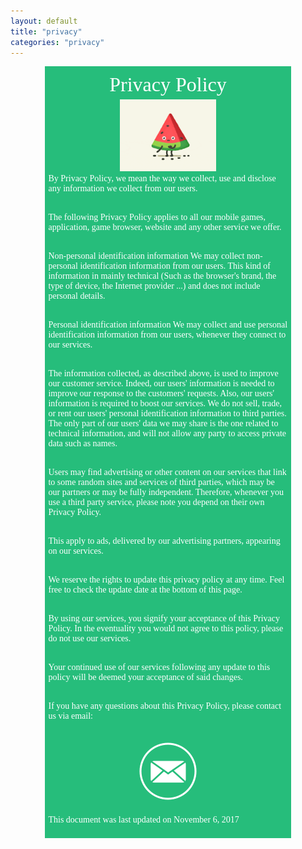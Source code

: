 ```yaml
---
layout: default
title: "privacy"
categories: "privacy"
---
```


<div style="background-color:#26BD7B;margin-left:11%;margin-right:11%;padding:1%" align="center">
<font color="#FFFFFF" style="text-align:left"><font face="Arial Rounded MT Bold" size="6">
<div style="text-align:center">
<span style="background-color:transparent;line-height:1.5">Privacy Policy
</span>
</div>
</font>
</font>
<font color="#ffffff" style="text-align:left"><font face="Arial Rounded MT Bold">
<div align="center">
<img src="/images/privacymelon.gif" width="40%">
</div>
<div style="text-align:left">
By Privacy Policy, we mean the way we collect, use and disclose any information we collect from our users.
</br></br>

The following Privacy Policy applies to all our mobile games, application, game browser, website and any other service we offer.
</br></br>

Non-personal identification information
We may collect non-personal identification information from our users. This kind of information in mainly technical (Such as the browser's brand, the type of device, the Internet provider ...) and does not include personal details.
</br></br>

Personal identification information
We may collect and use personal identification information from our users, whenever they connect to our services.
</br></br>

The information collected, as described above, is used to improve our customer service. Indeed, our users' information is needed to improve our response to the customers' requests. Also, our users' information is required to boost our services.
We do not sell, trade, or rent our users' personal identification information to third parties. The only part of our users' data we may share is the one related to technical information, and will not allow any party to access private data such as names.
</br></br>

Users may find advertising or other content on our services that link to some random sites and services of third parties, which may be our partners or may be fully independent. Therefore, whenever you use a third party service, please note you depend on their own Privacy Policy.
</br></br>

This apply to ads, delivered by our advertising partners, appearing on our services.
</br></br>

We reserve the rights to update this privacy policy at any time. Feel free to check the update date at the bottom of this page.
</br></br>

By using our services, you signify your acceptance of this Privacy Policy. In the eventuality you would not agree to this policy, please do not use our services.
</br></br>

Your continued use of our services following any update to this policy will be deemed your acceptance of said changes.
</br></br>

If you have any questions about this Privacy Policy, please contact us via email:
</br></br>
<div class="image" style="text-align:center">
  <a href="/contact">
  <img  src="/images/contactlinklogo.png" alt="contact" style="display:inline-block"/>
  </a>
</div>
</br>
This document was last updated on November 6, 2017
</br>
</br>
</div>
</font>
</font>
</div>
